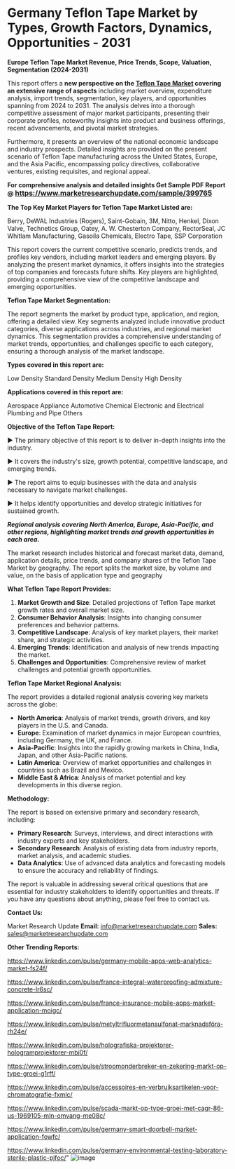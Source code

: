 # Germany Teflon Tape Market by Types, Growth Factors, Dynamics, Opportunities - 2031

<strong>Europe Teflon Tape Market Revenue, Price Trends, Scope, Valuation, Segmentation (2024-2031)</strong>

This report offers a <strong>new perspective on the <a href=https://www.marketresearchupdate.com/sample/399765>Teflon Tape Market</a> covering an extensive range of aspects</strong> including market overview, expenditure analysis, import trends, segmentation, key players, and opportunities spanning from 2024 to 2031. The analysis delves into a thorough competitive assessment of major market participants, presenting their corporate profiles, noteworthy insights into product and business offerings, recent advancements, and pivotal market strategies.

Furthermore, it presents an overview of the national economic landscape and industry prospects. Detailed insights are provided on the present scenario of Teflon Tape manufacturing across the United States, Europe, and the Asia Pacific, encompassing policy directives, collaborative ventures, existing requisites, and regional appeal.

<strong>For comprehensive analysis and detailed insights Get Sample PDF Report @ <a href=https://www.marketresearchupdate.com/sample/399765><font size=3 color=#0000ff>https://www.marketresearchupdate.com/sample/399765</font></a></strong>

<strong>The Top Key Market Players for Teflon Tape Market Listed are:</strong>

Berry, DeWAL Industries (Rogers), Saint-Gobain, 3M, Nitto, Henkel, Dixon Valve, Technetics Group, Oatey, A. W. Chesterton Company, RectorSeal, JC Whitlam Manufacturing, Gasoila Chemicals, Electro Tape, SSP Corporation

This report covers the current competitive scenario, predicts trends, and profiles key vendors, including market leaders and emerging players. By analyzing the present market dynamics, it offers insights into the strategies of top companies and forecasts future shifts. Key players are highlighted, providing a comprehensive view of the competitive landscape and emerging opportunities.

<strong>Teflon Tape Market Segmentation:</strong>

The report segments the market by product type, application, and region, offering a detailed view. Key segments analyzed include innovative product categories, diverse applications across industries, and regional market dynamics. This segmentation provides a comprehensive understanding of market trends, opportunities, and challenges specific to each category, ensuring a thorough analysis of the market landscape.

<strong>Types covered in this report are:</strong>

Low Density
Standard Density
Medium Density
High Density

<strong>Applications covered in this report are:</strong>

Aerospace
Appliance
Automotive
Chemical
Electronic and Electrical
Plumbing and Pipe
Others

<strong>Objective of the Teflon Tape Report:</strong>

▶ The primary objective of this report is to deliver in-depth insights into the industry.

▶ It covers the industry's size, growth potential, competitive landscape, and emerging trends.

▶ The report aims to equip businesses with the data and analysis necessary to navigate market challenges.

▶ It helps identify opportunities and develop strategic initiatives for sustained growth.

<strong><em>Regional analysis covering North America, Europe, Asia-Pacific, and other regions, highlighting market trends and growth opportunities in each area.</em></strong>

The market research includes historical and forecast market data, demand, application details, price trends, and company shares of the Teflon Tape Market by geography. The report splits the market size, by volume and value, on the basis of application type and geography

<strong>What Teflon Tape Report Provides:</strong>
<ol>
  <li><strong>Market Growth and Size</strong>: Detailed projections of Teflon Tape market growth rates and overall market size.</li>
  <li><strong>Consumer Behavior Analysis</strong>: Insights into changing consumer preferences and behavior patterns.</li>
  <li><strong>Competitive Landscape</strong>: Analysis of key market players, their market share, and strategic activities.</li>
  <li><strong>Emerging Trends</strong>: Identification and analysis of new trends impacting the market.</li>
  <li><strong>Challenges and Opportunities</strong>: Comprehensive review of market challenges and potential growth opportunities.</li>
</ol>

<strong>Teflon Tape Market Regional Analysis:</strong>

The report provides a detailed regional analysis covering key markets across the globe:
<ul>
  <li><strong>North America</strong>: Analysis of market trends, growth drivers, and key players in the U.S. and Canada.</li>
  <li><strong>Europe</strong>: Examination of market dynamics in major European countries, including Germany, the UK, and France.</li>
  <li><strong>Asia-Pacific</strong>: Insights into the rapidly growing markets in China, India, Japan, and other Asia-Pacific nations.</li>
  <li><strong>Latin America</strong>: Overview of market opportunities and challenges in countries such as Brazil and Mexico.</li>
  <li><strong>Middle East &amp; Africa</strong>: Analysis of market potential and key developments in this diverse region.</li>
</ul>

<strong>Methodology:</strong>

The report is based on extensive primary and secondary research, including:
<ul>
  <li><strong>Primary Research</strong>: Surveys, interviews, and direct interactions with industry experts and key stakeholders.</li>
  <li><strong>Secondary Research</strong>: Analysis of existing data from industry reports, market analysis, and academic studies.</li>
  <li><strong>Data Analytics</strong>: Use of advanced data analytics and forecasting models to ensure the accuracy and reliability of findings.</li>
</ul>
The report is valuable in addressing several critical questions that are essential for industry stakeholders to identify opportunities and threats. If you have any questions about anything, please feel free to contact us.

<strong>Contact Us:</strong>

Market Research Update
<strong>Email:</strong> info@marketresearchupdate.com
<strong>Sales:</strong> sales@marketresearchupdate.com

<strong>Other Trending Reports:</strong>

<a href=https://www.linkedin.com/pulse/germany-mobile-apps-web-analytics-market-fs24f/>https://www.linkedin.com/pulse/germany-mobile-apps-web-analytics-market-fs24f/</a>

<a href=https://www.linkedin.com/pulse/france-integral-waterproofing-admixture-concrete-lr6sc/>https://www.linkedin.com/pulse/france-integral-waterproofing-admixture-concrete-lr6sc/</a>

<a href=https://www.linkedin.com/pulse/france-insurance-mobile-apps-market-application-moigc/>https://www.linkedin.com/pulse/france-insurance-mobile-apps-market-application-moigc/</a>

<a href=https://www.linkedin.com/pulse/metyltrifluormetansulfonat-marknadsföra-rh24e/>https://www.linkedin.com/pulse/metyltrifluormetansulfonat-marknadsföra-rh24e/</a>

<a href=https://www.linkedin.com/pulse/holografiska-projektorer-hologramprojektorer-mbi0f/>https://www.linkedin.com/pulse/holografiska-projektorer-hologramprojektorer-mbi0f/</a>

<a href=https://www.linkedin.com/pulse/stroomonderbreker-en-zekering-markt-op-type-groei-g1rff/>https://www.linkedin.com/pulse/stroomonderbreker-en-zekering-markt-op-type-groei-g1rff/</a>

<a href=https://www.linkedin.com/pulse/accessoires-en-verbruiksartikelen-voor-chromatografie-fxmlc/>https://www.linkedin.com/pulse/accessoires-en-verbruiksartikelen-voor-chromatografie-fxmlc/</a>

<a href=https://www.linkedin.com/pulse/scada-markt-op-type-groei-met-cagr-86-us-1969105-mln-omvang-me08c/>https://www.linkedin.com/pulse/scada-markt-op-type-groei-met-cagr-86-us-1969105-mln-omvang-me08c/</a>

<a href=https://www.linkedin.com/pulse/germany-smart-doorbell-market-application-fowfc/>https://www.linkedin.com/pulse/germany-smart-doorbell-market-application-fowfc/</a>

<a href=https://www.linkedin.com/pulse/germany-environmental-testing-laboratory-sterile-plastic-pjfoc/>https://www.linkedin.com/pulse/germany-environmental-testing-laboratory-sterile-plastic-pjfoc/</a>"
![image](https://github.com/user-attachments/assets/e1b2c069-18ab-4b51-9b6f-d8ecaf814463)
